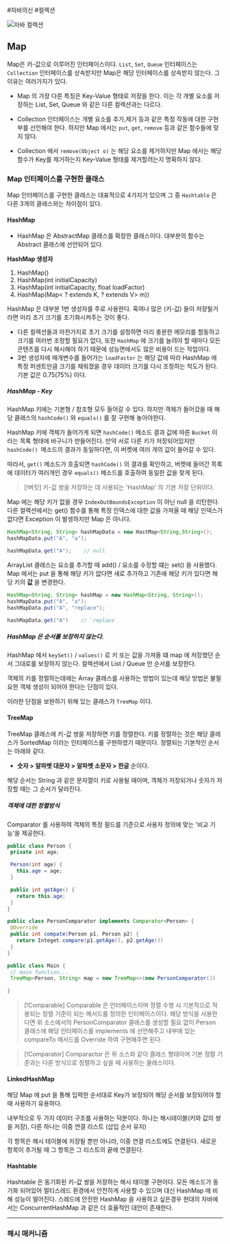 #자바의신 #컬렉션



![자바 컬렉션](https://img1.daumcdn.net/thumb/R1280x0/?scode=mtistory2&fname=https%3A%2F%2Ft1.daumcdn.net%2Fcfile%2Ftistory%2F233954395909546424)

## Map
Map은 키-값으로 이루어진 인터페이스이다.
`List`, `Set`, `Queue` 인터페이스는  `Collection` 인터페이스를  상속받지만 Map은 해당 인터페이스를 상속받지 않는다. 그 이유는 여러가지가 있다.

- Map 의 가장 다른 특징은 Key-Value 형태로 저장을 한다. 이는 각 개별 요소를 저장하는 List, Set, Queue 와 같은 다른 컬렉션과는 다르다.
  
- Collection 인터페이스는 개별 요소를 추가,제거 등과 같은 특정 작동에 대한 구현부를 선언해야 한다. 하지만 Map 에서는 `put`, `get`, `remove` 등과 같은 함수들에 맞지 않다.
  
- Collection 에서 `remove(Object o)` 는 해당 요소를 제거하지만 Map 에서는 해당 함수가 Key를 제거하는지 Key-Value 형태를 제거할려는지 명확하지 않다.


### Map 인터페이스를 구현한 클래스
Map 인터페이스를 구현한 클래스는 대표적으로 4가지가 있으며 그 중 `Hashtable` 은 다른 3개의 클래스와는 차이점이 있다.

#### HashMap
- HashMap 은 AbstractMap 클래스를 확장한 클래스이다. 대부분의 함수는 Abstract 클래스에 선언되어 있다.

**HashMap 생성자**
1. HashMap()
2. HashMap(int initialCapacity)
3. HashMap(int initialCapacity, float loadFactor)
4. HashMap(Map< ? extends K, ? extends V> m))

HashMap 은 대부분 1번 생성자를 주로 사용한다. 혹여나 많은 (키-값) 들이 저장될거라면 미리 초기 크기를 초기화시켜주는 것이 좋다. 
- 다른 컬렉션들과 마찬가지로 초기 크기를 설정하면 미리 충분한 메모리를 할동하고 크기를 여러번 조정할 필요가 없다, 또한 `HashMap` 에 크기를 늘려야 할 때마다 모든 콘텐츠를 다시 해시해야 하기 때문에 성능면에서도 많은 비용이 드는 작업이다.
- 3번 생성자에 매개변수를 들어가는 `loadFactor` 는 해당 값에 따라 HashMap 에 특정 퍼센트만큼 크기를 채워졌을 경우 데이터 크기를 다시 조정하는 척도가 된다. 기본 값은 0.75(75%) 이다.

##### HashMap - Key
HashMap 키에는 기본형 / 참조형 모두 들어갈 수 있다. 하지만 객체가 들어갔을 때 해당 클래스의 `hashCode()` 와 `equals()` 를 잘 구현해 놓아야한다.

HashMap 키에 객체가 들어가게 되면 `hashCode()` 메소드 결과 값에 따른 `Bucket` 이라는 목록 형태에 바구니가 만들어진다. 만약 서로 다른 키가 저장되어있지만 `hashCode() `메소드의 결과가 동일하다면, 이 버켓에 여러 개의 값이 들어갈 수 있다.

따라서, `get()` 메소드가 호출되면 `hashCode()` 의 결과를 확인하고, 버켓에 들어간 목록에 데이터가 여러개인 경우 `equals()` 메소드를 호출하여 동일한 값을 찾게 된다.

> [!버킷]
> 키-값 쌍을 저장하는 데 사용되는 'HashMap' 의 기본 저장 단위이다.

Map 에는 해당 키가 없을 경우 `IndexOutBoundsException` 이 아닌 null 을 리턴한다.
다른 컬렉션에서는 get() 함수를 통해 특정 인덱스에 대한 값을 가져올 때 해당 인덱스가 없다면 Exception 이 발생하지만 Map 은 아니다.

```Java
HashMap<String, String> hashMapData = new HastMap<String,String>();
hashMapData.put("A", "a");

hashMapData.get("A");    // null
```

ArrayList 클래스는 요소를 추가할 때 add()  / 요소를 수정할 떄는 set() 을 사용했다. Map 에서는 put 을 통해 해당 키가 없다면 새로 추가하고 기존에 해당 키가 있다면 해당 키의 **값** 을 변경한다.


```Java
HashMap<String, String> hashMap = new HashMap<String, String>();
hashMapData.put("A", "a");
hashMapData.put("A", "replace");

hashMapData.get("A")    // `replace`
```

##### HashMap 은 순서를 보장하지 않는다.
HashMap 에서 `keySet()` / `values()` 로 키 또는 값을 가져올 떄 map 에 저장했던 순서 그대로를 보장하지 않는다. 컬렉션에서 List / Queue 만 순서를 보장한다.

객체의 키를 정렬하는데에는 Array 클래스를 사용하는 방법이 있는데 해당 방법은 불필요한 객체 생성이 되어야 한다는 단점이 있다.

이러한 단점을 보완하기 위해 있는 클래스가 `TreeMap` 이다.

#### TreeMap
TreeMap 클래스에 키-값 쌍을 저장하면 키를 정렬한다.  키를 정렬하는 것은 해당 클래스가 SortedMap 이라는 인터페이스를 구현하였기 때문이다. 정렬되는 기본적인 순서는 아래와 같다.
- **숫자 > 알파벳 대문자 > 알파벳 소문자 > 한글** 순이다.

해당 순서는 String 과 같은 문자열이 키로 사용될 때이며, 객체가 저장되거나 숫자가 저장할 때는 그 순서가 달라진다.

##### 객체에 대한 정렬방식
Comparator 를 사용하여 객체의 특정 필드를 기준으로 사용자 정의에 맞는 '비교 기능'을 제공한다.

 ```Java
public class Person {
  private int age;

  Person(int age) {
    this.age = age;
  }

  public int getAge() {
    return this.age;
  }
}

public class PersonComparator implements Comparator<Person> {
  @Override
  public int compate(Person p1, Person p2) {
    return Integet.compare(p1.getAge(), p2.getAge())
  }
}

public class Main {
  // main function...
  TreeMap<Person, String> map = new TreeMap<>(new PersonComparator())
  
}
```

> [!Comparable]
> Comparable 은 인터페이스이며 정렬 수행 시 기본적으로 적용되는 정렬 기준이 되는 메서드를 정의한 인터페이스이다. 해당 방식을 사용한다면 위 소스에서의 PersonComparator 클래스를 생성할 필요 없이 Person 클래스에 해당 인터페이스를 implements 에 선언해주고 내부에 있는 compareTo 메서드를 Override 하여 구현해주면 된다.


> [!Comparator]
> Comparactor 은 위 소스와 같이 클래스 형태이며 기본 정렬 기준과는 다른 방식으로 정렬하고 싶을 때 사용하는 클래스이다.

#### LinkedHashMap
해당 Map 에 put 을 통해 입력한 순서대로 Key가 보장되어 해당 순서를 보장되어야 할 때 사용하기 유용하다.

내부적으로 두 가지 데이터 구조를 사용하는 덕분이다. 하나는 해시테이블(키와 값의 쌍을 저장), 다른 하나는 이중 연결 리스트 (삽입 순서 유지)

각 항목은 해시 테이블에 저장될 뿐만 아니라, 이중 연결 리스트에도 연결된다. 새로운 항목이 추가될 때 그 항목은 그 리스트의 끝에 연결된다.

#### Hashtable
Hashtable 은 동기화된 키-값 쌍을 저장하는 해시 테이블 구현이다.
모든 메소드가 동기화 되어있어 멀티스레드 환경에서 안전하게 사용할 수 있으며 대신 HashMap 에 비해 성능이 떨어진다. 스레드에 안전한 HashMap 을 사용하고 싶은경우 현대의 자바에서는 ConcurrentHashMap 과 같은 더 효율적인 대안이 존재한다.

----
### 해시 매커니즘